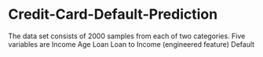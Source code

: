 # Credit-Card-Default-Prediction
The data set consists of 2000 samples from each of two categories. Five variables are  Income Age Loan Loan to Income (engineered feature) Default
